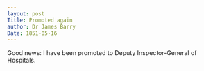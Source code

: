```yaml
---
layout: post
Title: Promoted again
author: Dr James Barry
Date: 1851-05-16
---
```


Good news: I have been promoted to Deputy Inspector-General of Hospitals.
